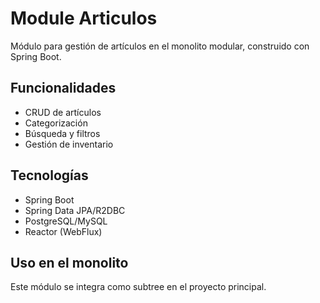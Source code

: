 # Module Articulos

Módulo para gestión de artículos en el monolito modular, construido con Spring Boot.

## Funcionalidades
- CRUD de artículos
- Categorización
- Búsqueda y filtros
- Gestión de inventario

## Tecnologías
- Spring Boot
- Spring Data JPA/R2DBC
- PostgreSQL/MySQL
- Reactor (WebFlux)

## Uso en el monolito
Este módulo se integra como subtree en el proyecto principal.
